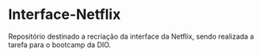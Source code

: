 # Interface-Netflix
Repositório destinado a recriação da interface da Netflix, sendo realizada a tarefa para o bootcamp da DIO.
